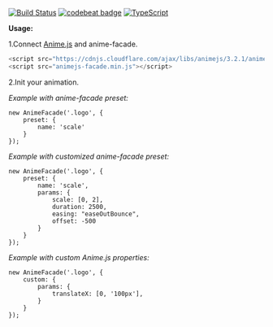 [![Build Status](https://travis-ci.org/dmitriyakkerman/animejs-facade.svg?branch=master)](https://travis-ci.org/dmitriyakkerman/animejs-facade)
[![codebeat badge](https://codebeat.co/badges/8e9519ac-eebd-424d-b8d9-7039f19df6d4)](https://codebeat.co/projects/github-com-dmitriyakkerman-animejs-facade-master)
[![TypeScript](https://badges.frapsoft.com/typescript/love/typescript.svg?v=101)](https://github.com/ellerbrock/typescript-badges/)

**Usage:**

1.Connect [Anime.js](https://animejs.com/) and anime-facade.

```js
<script src="https://cdnjs.cloudflare.com/ajax/libs/animejs/3.2.1/anime.min.js" integrity="sha512-z4OUqw38qNLpn1libAN9BsoDx6nbNFio5lA6CuTp9NlK83b89hgyCVq+N5FdBJptINztxn1Z3SaKSKUS5UP60Q==" crossorigin="anonymous" referrerpolicy="no-referrer"></script>
<script src="animejs-facade.min.js"></script>
```

2.Init your animation.

_Example with anime-facade preset:_

    new AnimeFacade('.logo', {
        preset: {
            name: 'scale'
        }
    });    

_Example with customized anime-facade preset:_

    new AnimeFacade('.logo', {
        preset: {
            name: 'scale',
            params: {
                scale: [0, 2],
                duration: 2500,
                easing: "easeOutBounce",
                offset: -500
            }
        }
    });  

_Example with custom Anime.js properties:_

    new AnimeFacade('.logo', {
        custom: {
            params: {
                translateX: [0, '100px'],
            }
        }            
    });
